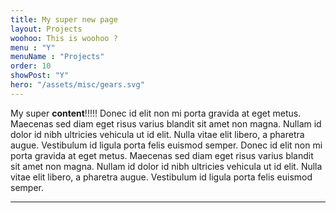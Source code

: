 ```yaml
---
title: My super new page
layout: Projects
woohoo: This is woohoo ?
menu : "Y"
menuName : "Projects"
order: 10
showPost: "Y"
hero: "/assets/misc/gears.svg"
---
```


My super **content**!!!!!
Donec id elit non mi porta gravida at eget metus. Maecenas sed diam eget risus varius blandit sit amet non magna. Nullam id dolor id nibh ultricies vehicula ut id elit. Nulla vitae elit libero, a pharetra augue. Vestibulum id ligula porta felis euismod semper.
Donec id elit non mi porta gravida at eget metus. Maecenas sed diam eget risus varius blandit sit amet non magna. Nullam id dolor id nibh ultricies vehicula ut id elit. Nulla vitae elit libero, a pharetra augue. Vestibulum id ligula porta felis euismod semper.

 <hr />
     